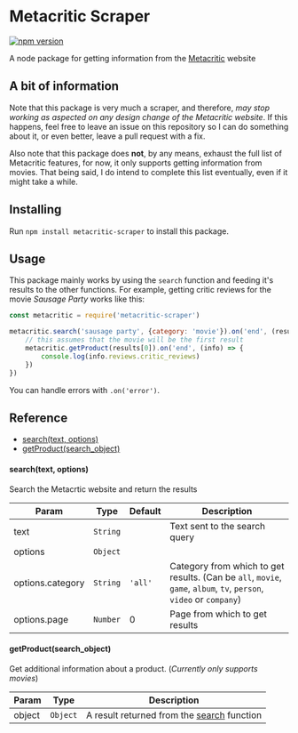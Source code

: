# Metacritic Scraper
[![npm version](https://badge.fury.io/js/metacritic-scraper.svg)](https://badge.fury.io/js/metacritic-scraper)

A node package for getting information from the [Metacritic](http://www.metacritic.com/) website

## A bit of information
Note that this package is very much a scraper, and therefore, *may stop working as aspected on any design change of the Metacritic website*. If this happens, feel free to leave an issue on this repository so I can do something about it, or even better, leave a pull request with a fix.

Also note that this package does **not**, by any means, exhaust the full list of Metacritic features, for now, it only supports getting information from movies. That being said, I do intend to complete this list eventually, even if it might take a while.

## Installing
Run `npm install metacritic-scraper` to install this package. 

## Usage
This package mainly works by using the `search` function and feeding it's results to the other functions. For example, getting critic reviews for the movie *Sausage Party* works like this:
```js
const metacritic = require('metacritic-scraper')

metacritic.search('sausage party', {category: 'movie'}).on('end', (results) => {
	// this assumes that the movie will be the first result
	metacritic.getProduct(results[0]).on('end', (info) => {
		console.log(info.reviews.critic_reviews)
	})
})
```
You can handle errors with `.on('error')`.

## Reference

* [search(text, options)](#search) 
* [getProduct(search_object)](#getProduct)

<a name="search"></a>
#### search(text, options)

Search the Metacrtic website and return the results

|  **Param**  |  **Type**  |  **Default**  |  **Description**  |
| --- | --- | --- | --- |
|  text  |  `String`  |    |  Text sent to the search query  |
|  options  |  `Object`  |    |    |
|  options.category  |  `String`  |  `'all'`  |  Category from which to get results. (Can be `all`, `movie`, `game`, `album`, `tv`, `person`, `video` or `company`)  |
|  options.page  |  `Number`  |  0  |  Page from which to get results   |

<a name="getProduct"></a>
#### getProduct(search_object)

Get additional information about a product. (*Currently only supports movies*)

|  **Param**  |  **Type**  |  **Description**  |
| --- | --- | --- |
|  object  |  `Object`  |  A result returned from the [search](#search) function  |